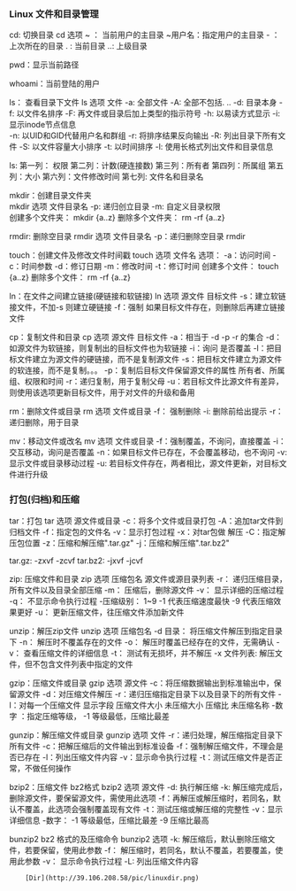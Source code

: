 ###  Linux 文件和目录管理
cd: 切换目录
	cd 选项 
~ ： 当前用户的主目录	~用户名：指定用户的主目录	- ： 上次所在的目录		. : 当前目录	 ..: 上级目录

pwd：显示当前路径

whoami：当前登陆的用户

ls： 查看目录下文件
	ls 选项 文件
	-a:	全部文件	-A:	全部不包括. ..	-d:	目录本身	-f:	以文件名排序	-F:	再文件或目录后加上类型的指示符号	-h:	以易读方式显示    -i:显示inode节点信息		
	-n:	以UID和GID代替用户名和群组	-r:	将排序结果反向输出	-R:	列出目录下所有文件	-S:	以文件容量大小排序	-t:	以时间排序	-l:	使用长格式列出文件和目录信息

ls:
第一列： 权限		第二列：计数(硬连接数)	第三列：所有者	第四列：所属组		第五列：大小	第六列：文件修改时间		第七列: 文件名和目录名

mkdir：创建目录文件夹	
	mkdir 选项 文件目录名
	-p: 递归创立目录		-m: 自定义目录权限		
	创建多个文件夹： mkdir {a..z}
	删除多个文件夹： rm -rf {a..z}

rmdir: 删除空目录
	rmdir 选项 文件目录名
	-p：递归删除空目录		rmdir

touch：创建文件及修改文件时间戳
	touch 选项 文件名
	选项：	-a：访问时间	-c：时间参数	-d：修订日期		-m：修改时间	-t：修订时间
	创建多个文件： touch {a..z}
	删除多个文件： rm -rf {a..z}

ln：在文件之间建立链接(硬链接和软链接)
	ln 选项 源文件	目标文件
		-s：建立软链接文件，不加-s 则建立硬链接
		-f：强制  如果目标文件存在，则删除后再建立链接文件

cp：复制文件和目录
	cp 选项 源文件 目标文件
		-a：相当于 -d -p -r 的集合
		-d：如源文件为软链接，则复制出的目标文件也为软链接
		-i：询问 是否覆盖
		-l：把目标文件建立为源文件的硬链接，而不是复制源文件
		-s：把目标文件建立为源文件的软连接，而不是复制。。。
		-p：复制后目标文件保留源文件的属性 所有者、所属组、权限和时间
		-r：递归复制，用于复制父母
		-u：若目标文件比源文件有差异，则使用该选项更新目标文件，用于对文件的升级和备用

rm：删除文件或目录
	rm 选项 文件或目录
		-f： 强制删除
		-i:  删除前给出提示
		-r： 递归删除，用于目录
	
mv：移动文件或改名
	mv 选项 文件或目录
		-f：强制覆盖，不询问，直接覆盖
		-i：交互移动，询问是否覆盖
		-n：如果目标文件已存在，不会覆盖移动，也不询问
		-v: 显示文件或目录移动过程
		-u: 若目标文件存在，两者相比，源文件更新，对目标文件进行升级


### 打包(归档)和压缩
tar：打包 
	tar 选项 源文件或目录
		-c：将多个文件或目录打包
		-A：追加tar文件到归档文件
		-f：指定包的文件名 
		-v：显示打包过程
		-x：对tar包做 解压
		-C：指定解压包位置
		-z：压缩和解压缩".tar.gz"
		-j：压缩和解压缩".tar.bz2"

tar.gz:		-zxvf	-zcvf
tar.bz2:	-jxvf	-jcvf


zip: 压缩文件和目录
	zip 选项 压缩包名	源文件或源目录列表
		-r：	递归压缩目录，所有文件以及目录全部压缩
		-m：	压缩后，删除源文件
		-v：	显示详细的压缩过程
		-q：	不显示命令执行过程
		-压缩级别：	1~9		-1 代表压缩速度最快  -9 代表压缩效果更好
		-u：	更新压缩文件，往压缩文件添加新文件

unzip：解压zip文件
	unzip 选项 压缩包名
		-d 目录： 将压缩文件解压到指定目录下
		-n：	  解压时不覆盖存在的文件
		-o：	  解压时覆盖已经存在的文件，无需确认
		-v：	  查看压缩文件的详细信息
		-t：	  测试有无损坏，并不解压
		-x 文件列表: 解压文件，但不包含文件列表中指定的文件

gzip：压缩文件或目录
	gzip 选项 源文件
		-c：将压缩数据输出到标准输出中，保留源文件
		-d：对压缩文件解压
		-r：递归压缩指定目录下以及目录下的所有文件
		-l：对每一个压缩文件 显示字段  压缩文件大小  未压缩大小  压缩比  未压缩名称
		-数字 ：指定压缩等级， -1 等级最低，压缩比最差

gunzip：解压缩文件或目录
	gunzip 选项 文件
		-r：递归处理，解压缩指定目录下所有文件
		-c：把解压缩后的文件输出到标准设备
		-f：强制解压缩文件，不理会是否已存在
		-l：列出压缩文件内容
		-v：显示命令执行过程
		-t：测试压缩文件是否正常，不做任何操作

bzip2：压缩文件 bz2格式
	bzip2 选项 源文件
		-d: 执行解压缩
		-k: 解压缩完成后，删除源文件，要保留源文件，需使用此选项
		-f：再解压或解压缩时，若同名，默认不覆盖，此选项会强制覆盖现有文件
		-t：测试压缩或解压缩的完整性
		-v：显示详细信息
		-数字： -1 等级最低，压缩比最差 -9 压缩比最高

bunzip2 bz2 格式的及压缩命令
	bunzip2 选项
		-k:	 解压缩后，默认删除压缩文件，若要保留，使用此参数
		-f： 解压缩时，若同名，默认不覆盖，若要覆盖，使用此参数
		-v： 显示命令执行过程
		-L:	 列出压缩文件内容



		[Dir](http://39.106.208.58/pic/linuxdir.png)





